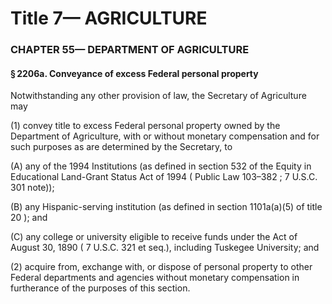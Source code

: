 
# Title 7— AGRICULTURE
### CHAPTER 55— DEPARTMENT OF AGRICULTURE
#### § 2206a. Conveyance of excess Federal personal property

Notwithstanding any other provision of law, the Secretary of Agriculture may

(1) convey title to excess Federal personal property owned by the Department of Agriculture, with or without monetary compensation and for such purposes as are determined by the Secretary, to

(A) any of the 1994 Institutions (as defined in section 532 of the Equity in Educational Land-Grant Status Act of 1994 ( Public Law 103–382 ; 7 U.S.C. 301 note));

(B) any Hispanic-serving institution (as defined in section 1101a(a)(5) of title 20 ); and

(C) any college or university eligible to receive funds under the Act of August 30, 1890 ( 7 U.S.C. 321 et seq.), including Tuskegee University; and

(2) acquire from, exchange with, or dispose of personal property to other Federal departments and agencies without monetary compensation in furtherance of the purposes of this section.
